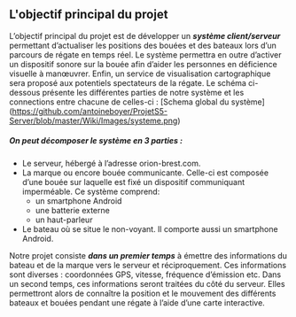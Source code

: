 ## L'objectif principal du projet
   L’objectif principal du projet est de développer un ***système client/serveur*** permettant d’actualiser les positions des bouées et des bateaux lors d’un parcours de régate en temps réel.
Le système permettra en outre d’activer un dispositif sonore sur la bouée afin d’aider les personnes en déficience visuelle à manœuvrer. 
Enfin, un service de visualisation cartographique sera proposé aux potentiels spectateurs de la régate. 
   Le schéma ci-dessous présente les différentes parties de notre système et les connections entre chacune de celles-ci :
[Schema global du système] (https://github.com/antoineboyer/ProjetS5-Server/blob/master/Wiki/Images/systeme.png)

##### On peut décomposer le système en 3 parties :

- Le serveur, hébergé à l’adresse orion-brest.com.
- La marque ou encore bouée communicante. Celle-ci est composée d’une bouée sur laquelle est fixé un dispositif communiquant imperméable. Ce système comprend:
     - un smartphone Android
     - une batterie externe
     - un haut-parleur
- Le bateau où se situe le non-voyant. Il comporte aussi un smartphone Android.

Notre projet consiste ***dans un premier temps*** à émettre des informations du bateau et de la marque vers le serveur et réciproquement. Ces informations sont diverses : coordonnées GPS, vitesse, fréquence d’émission etc. Dans un second temps, ces informations seront traitées du côté du serveur. Elles permettront alors de connaître la position et le mouvement des différents bateaux et bouées pendant une régate à l’aide d’une carte interactive.